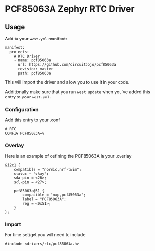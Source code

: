 # PCF85063A Zephyr RTC Driver 

## Usage

Add to your `west.yml` manifest:

```
manifest:
  projects:
    # RTC Driver
    - name: pcf85063a
      url: https://github.com/circuitdojo/pcf85063a
      revision: master
      path: pcf85063a
```

This will import the driver and allow you to use it in your code.

Additionally make sure that you run `west update` when you've added this entry to your `west.yml`.

### Configuration

Add this entry to your .conf

```
# RTC
CONFIG_PCF85063A=y
```

### Overlay

Here is an example of defining the PCF85063A in your .overlay

```
&i2c1 {
	compatible = "nordic,nrf-twim";
	status = "okay";
	sda-pin = <26>;
	scl-pin = <27>;

	pcf85063a@51 {
		compatible = "nxp,pcf85063a";
		label = "PCF85063A";
		reg = <0x51>;
	};
};
```

### Import

For time set/get you will need to include:

```
#include <drivers/rtc/pcf85063a.h>
```
